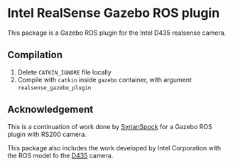 # Intel RealSense Gazebo ROS plugin

This package is a Gazebo ROS plugin for the Intel D435 realsense camera.

## Compilation

1. Delete `CATKIN_IGNORE` file locally
2. Compile with `catkin` inside `gazebo` container, with argument `realsense_gazebo_plugin`
 
## Acknowledgement

This is a continuation of work done by [SyrianSpock](https://github.com/SyrianSpock) for a Gazebo ROS plugin with RS200 camera.

This package also includes the work developed by Intel Corporation with the ROS model fo the [D435](https://github.com/intel-ros/realsense) camera.
